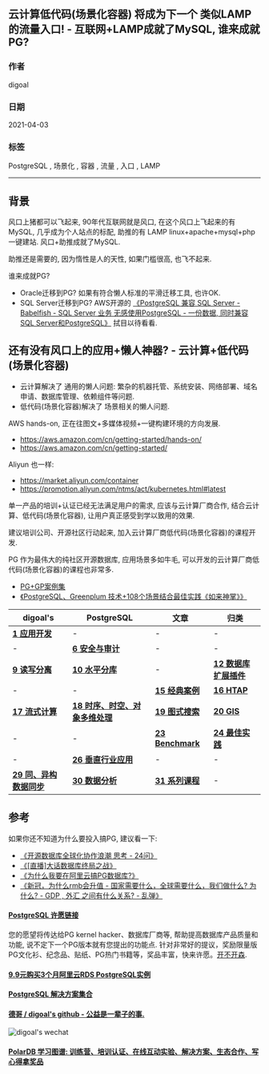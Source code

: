 ## 云计算低代码(场景化容器) 将成为下一个 类似LAMP 的流量入口! - 互联网+LAMP成就了MySQL, 谁来成就PG?       
          
### 作者          
digoal          
          
### 日期          
2021-04-03           
          
### 标签          
PostgreSQL , 场景化 , 容器 , 流量 , 入口 , LAMP   
          
----          
          
## 背景       
风口上猪都可以飞起来, 90年代互联网就是风口, 在这个风口上飞起来的有MySQL, 几乎成为个人站点的标配, 助推的有 LAMP linux+apache+mysql+php 一键建站. 风口+助推成就了MySQL.   
  
助推还是需要的, 因为惰性是人的天性, 如果门槛很高, 也飞不起来.   
  
谁来成就PG?   
  
- Oracle迁移到PG? 如果有符合懒人标准的平滑迁移工具, 也许OK.  
- SQL Server迁移到PG? AWS开源的 [《PostgreSQL 兼容 SQL Server - Babelfish - SQL Server 业务 无感使用PostgreSQL - 一份数据, 同时兼容SQL Server和PostgreSQL》](../202012/20201204_01.md)  拭目以待看看.  
  
## 还有没有风口上的应用+懒人神器? - 云计算+低代码(场景化容器)   
- 云计算解决了 通用的懒人问题: 繁杂的机器托管、系统安装、网络部署、域名申请、数据库管理、依赖组件等问题.  
- 低代码(场景化容器)解决了 场景相关的懒人问题.   
  
AWS hands-on, 正在往图文+多媒体视频+一键构建环境的方向发展.   
- https://aws.amazon.com/cn/getting-started/hands-on/  
- https://aws.amazon.com/cn/getting-started/  
  
Aliyun 也一样:   
- https://market.aliyun.com/container  
- https://promotion.aliyun.com/ntms/act/kubernetes.html#latest  
  
单一产品的培训+认证已经无法满足用户的需求, 应该与云计算厂商合作, 结合云计算、低代码(场景化容器), 让用户真正感受到学以致用的效果.   
  
建议培训公司、开源社区行动起来, 加入云计算厂商低代码(场景化容器)的课程开发.    
  
PG 作为最伟大的纯社区开源数据库, 应用场景多如牛毛, 可以开发的云计算厂商低代码(场景化容器)的课程也非常多.    
- [PG+GP案例集](https://yq.aliyun.com/topic/118)  
- [《PostgreSQL、Greenplum 技术+108个场景结合最佳实践《如来神掌》》](../201706/20170601_02.md)      
  
digoal's|PostgreSQL|文章|归类  
---|---|---|---  
**[1 应用开发](../class/1.md)** | - | - | -      
\- | **[6 安全与审计](../class/6.md)** | - | -     
**[9 读写分离](../class/9.md)** | **[10 水平分库](../class/10.md)** | - | **[12 数据库扩展插件](../class/12.md)**      
\- | - | **[15 经典案例](../class/15.md)** | **[16 HTAP](../class/16.md)**      
**[17 流式计算](../class/17.md)** | **[18 时序、时空、对象多维处理](../class/18.md)** | **[19 图式搜索](../class/19.md)** | **[20 GIS](../class/20.md)**      
\- | - | **[23 Benchmark](../class/23.md)** | **[24 最佳实践](../class/24.md)**         
\- | **[26 垂直行业应用](../class/26.md)** | - | -   
**[29 同、异构数据同步](../class/29.md)** | **[30 数据分析](../class/30.md)** | **[31 系列课程](../class/31.md)** | -     
  
## 参考  
如果你还不知道为什么要投入搞PG, 建议看一下:  
- [《开源数据库全球化协作浪潮 思考 - 24问》](../202101/20210120_02.md)      
- [《[直播]大话数据库终局之战》](../202009/20200926_03.md)      
- [《为什么我要在阿里云搞PG数据库?》](../202103/20210319_04.md)    
- [《新冠，为什么rmb会升值 - 国家需要什么，全球需要什么，我们做什么? 为什么? - GDP , 外汇 之间有什么关系?  - 乱弹》](../202101/20210118_04.md)    
    
  
#### [PostgreSQL 许愿链接](https://github.com/digoal/blog/issues/76 "269ac3d1c492e938c0191101c7238216")
您的愿望将传达给PG kernel hacker、数据库厂商等, 帮助提高数据库产品质量和功能, 说不定下一个PG版本就有您提出的功能点. 针对非常好的提议，奖励限量版PG文化衫、纪念品、贴纸、PG热门书籍等，奖品丰富，快来许愿。[开不开森](https://github.com/digoal/blog/issues/76 "269ac3d1c492e938c0191101c7238216").  
  
  
#### [9.9元购买3个月阿里云RDS PostgreSQL实例](https://www.aliyun.com/database/postgresqlactivity "57258f76c37864c6e6d23383d05714ea")
  
  
#### [PostgreSQL 解决方案集合](https://yq.aliyun.com/topic/118 "40cff096e9ed7122c512b35d8561d9c8")
  
  
#### [德哥 / digoal's github - 公益是一辈子的事.](https://github.com/digoal/blog/blob/master/README.md "22709685feb7cab07d30f30387f0a9ae")
  
  
![digoal's wechat](../pic/digoal_weixin.jpg "f7ad92eeba24523fd47a6e1a0e691b59")
  
  
#### [PolarDB 学习图谱: 训练营、培训认证、在线互动实验、解决方案、生态合作、写心得拿奖品](https://www.aliyun.com/database/openpolardb/activity "8642f60e04ed0c814bf9cb9677976bd4")
  
